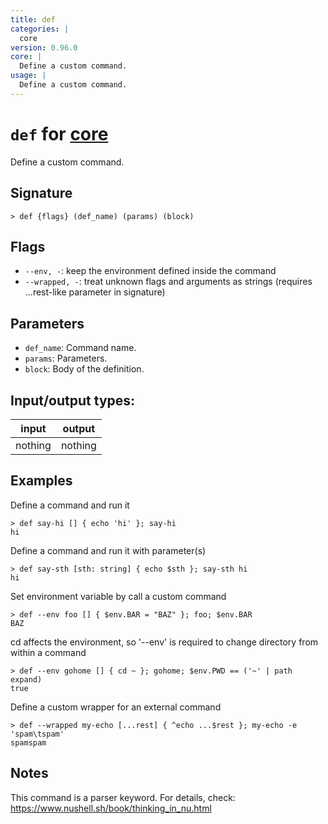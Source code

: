 ```yaml
---
title: def
categories: |
  core
version: 0.96.0
core: |
  Define a custom command.
usage: |
  Define a custom command.
---
```

<!-- This file is automatically generated. Please edit the command in https://github.com/nushell/nushell instead. -->

# `def` for [core](/commands/categories/core.md)

<div class='command-title'>Define a custom command.</div>

## Signature

```> def {flags} (def_name) (params) (block)```

## Flags

 -  `--env, -`: keep the environment defined inside the command
 -  `--wrapped, -`: treat unknown flags and arguments as strings (requires ...rest-like parameter in signature)

## Parameters

 -  `def_name`: Command name.
 -  `params`: Parameters.
 -  `block`: Body of the definition.


## Input/output types:

| input   | output  |
| ------- | ------- |
| nothing | nothing |

## Examples

Define a command and run it
```nu
> def say-hi [] { echo 'hi' }; say-hi
hi
```

Define a command and run it with parameter(s)
```nu
> def say-sth [sth: string] { echo $sth }; say-sth hi
hi
```

Set environment variable by call a custom command
```nu
> def --env foo [] { $env.BAR = "BAZ" }; foo; $env.BAR
BAZ
```

cd affects the environment, so '--env' is required to change directory from within a command
```nu
> def --env gohome [] { cd ~ }; gohome; $env.PWD == ('~' | path expand)
true
```

Define a custom wrapper for an external command
```nu
> def --wrapped my-echo [...rest] { ^echo ...$rest }; my-echo -e 'spam\tspam'
spamspam
```

## Notes
This command is a parser keyword. For details, check:
  https://www.nushell.sh/book/thinking_in_nu.html